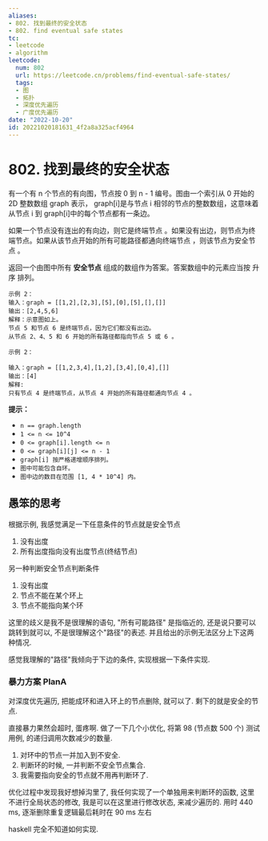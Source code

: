 ```yaml
---
aliases:
- 802. 找到最终的安全状态
- 802. find eventual safe states
tc:
- leetcode
- algorithm
leetcode:
  num: 802
  url: https://leetcode.cn/problems/find-eventual-safe-states/
  tags:
  - 图
  - 拓扑
  - 深度优先遍历
  - 广度优先遍历
date: "2022-10-20"
id: 20221020181631_4f2a8a325acf4964
---
```


# 802. 找到最终的安全状态

有一个有 n 个节点的有向图，节点按 0 到 n - 1 编号。图由一个索引从 0 开始的 2D 整数数组 graph 表示， graph[i]是与节点 i 相邻的节点的整数数组，这意味着从节点 i 到 graph[i]中的每个节点都有一条边。

如果一个节点没有连出的有向边，则它是终端节点 。如果没有出边，则节点为终端节点。如果从该节点开始的所有可能路径都通向终端节点 ，则该节点为安全节点 。

返回一个由图中所有 **安全节点** 组成的数组作为答案。答案数组中的元素应当按 升序 排列。

```
示例 2：
输入：graph = [[1,2],[2,3],[5],[0],[5],[],[]]
输出：[2,4,5,6]
解释：示意图如上。
节点 5 和节点 6 是终端节点，因为它们都没有出边。
从节点 2、4、5 和 6 开始的所有路径都指向节点 5 或 6 。

示例 2：

输入：graph = [[1,2,3,4],[1,2],[3,4],[0,4],[]]
输出：[4]
解释:
只有节点 4 是终端节点，从节点 4 开始的所有路径都通向节点 4 。
```

**提示：**

* `n == graph.length`
* `1 <= n <= 10^4`
* `0 <= graph[i].length <= n`
* `0 <= graph[i][j] <= n - 1`
* `graph[i] 按严格递增顺序排列。`
* `图中可能包含自环。`
* `图中边的数目在范围 [1, 4 * 10^4] 内。`

## 愚笨的思考

根据示例, 我感觉满足一下任意条件的节点就是安全节点
1. 没有出度
2. 所有出度指向没有出度节点(终结节点)

另一种判断安全节点判断条件
1. 没有出度
2. 节点不能在某个环上
3. 节点不能指向某个环

这里的歧义是我不是很理解的语句, "所有可能路径" 是指临近的, 还是说只要可以跳转到就可以, 不是很理解这个"路径"的表述.
并且给出的示例无法区分上下这两种情况.

感觉我理解的"路径"我倾向于下边的条件, 实现根据一下条件实现.


### 暴力方案 PlanA

对深度优先遍历, 把能成环和进入环上的节点删除, 就可以了. 剩下的就是安全的节点.

直接暴力果然会超时, 蛋疼啊.
做了一下几个小优化, 将第 98 (节点数 500 个) 测试用例, 的递归调用次数减少的数量.
1. 对环中的节点一并加入到不安全.
2. 判断环的时候, 一并判断不安全节点集合.
3. 我需要指向安全的节点就不用再判断环了.

优化过程中发现我好想掉沟里了, 我任何实现了一个单独用来判断环的函数, 这里不进行全局状态的修改, 我是可以在这里进行修改状态, 来减少遍历的.
用时 440 ms,
逐渐删除重复逻辑最后耗时在 90 ms 左右

haskell 完全不知道如何实现.

